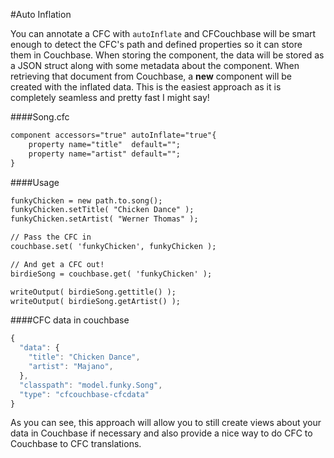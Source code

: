 #Auto Inflation

You can annotate a CFC with `autoInflate` and CFCouchbase will be smart enough to detect the CFC's path and defined properties so it can store them in Couchbase.  When storing the component, the data will be stored as a JSON struct along with some metadata about the component.  When retrieving that document from Couchbase, a **new** component will be created with the inflated data.  This is the easiest approach as it is completely seamless and pretty fast I might say!

####Song.cfc

```coldfusion
component accessors="true" autoInflate="true"{
	property name="title"  default="";
	property name="artist" default="";
}
```

####Usage

```coldfusion
funkyChicken = new path.to.song();
funkyChicken.setTitle( "Chicken Dance" );
funkyChicken.setArtist( "Werner Thomas" );

// Pass the CFC in
couchbase.set( 'funkyChicken', funkyChicken );

// And get a CFC out!
birdieSong = couchbase.get( 'funkyChicken' );

writeOutput( birdieSong.gettitle() );
writeOutput( birdieSong.getArtist() );
```

####CFC data in couchbase

```javascript
{
  "data": {
    "title": "Chicken Dance",
    "artist": "Majano",
  },
  "classpath": "model.funky.Song",
  "type": "cfcouchbase-cfcdata"
}
```

As you can see, this approach will allow you to still create views about your data in Couchbase if necessary and also provide a nice way to do CFC to Couchbase to CFC translations.